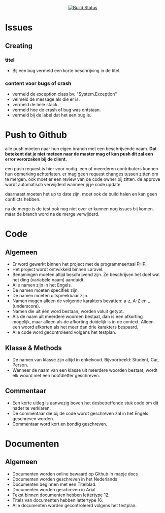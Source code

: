 <p align="center">
<a href="https://travis-ci.org/ricardo1709/ScrumProject2"><img src="https://travis-ci.org/ricardo1709/ScrumProject2.svg?branch=master" alt="Build Status"></a>
</p>

# Issues
## Creating
### titel
- Bij een bug vermeld een korte beschrijving in de titel.
### content voor bugs of crash
- vermeld de exception class bv. "System.Exception"
- velmeld de message als die er is.
- vermeld de hele stack.
- vermeld hoe de crash of bug was ontstaan.
- vermeld bij de label dat het een bug is.

# Push to Github
alle push moeten naar hun eigen branch met een beschrijvende naam.
<strong>Dat betekent dat je niet meteen naar de master mag of kan push dit zal een error verorzaken bij de client.</strong> 

een push request is hier voor nodig.
een of meerderen contributers kunnen hun opmerking achterlaten.
er mag geen request changes tussen zitten om te mergen.
ook moet er een review van de code owner bij zitten.
de approve wordt automatisch verwijderd wanneer jij je code update.

daarnaast moeten het up to date zijn, moet ook de build halen en kan geen conflicts hebben.

na de merge is de test ook nog niet over er kunnen nog issues bij komen.
maar de branch word na de merge verwijderd. 


# Code
## Algemeen
-	Er word gewerkt binnen het project met de programmeertaal PHP.
-	Het project wordt ontwikkeld binnen Laravel.
-	Benamingen moeten altijd beschrijvend zijn. Ze beschrijven het doel wat het ding (variabele naam) aanduidt.
-	Alle namen zijn in het Engels.
-	De namen moeten specifiek zijn.
-	De namen moeten uitspreekbaar zijn.
-	Namen mogen alleen de volgende karakters bevatten: a-z, A-Z en _ (underscore).
-	Namen die uit één word bestaan, worden voluit getypt.
-	Als de naam uit meerdere woorden bestaat, dan is een afkorting mogelijk, maar alleen als de afkorting duidelijk is in de context. Alleen een woord afkorten als het meer dan drie karakters bespaard.
-	Alle code word gecontroleerd volgens het testplan.

## Klasse & Methods
-	De namen van klasse zijn altijd in enkelvoud. Bijvoorbeeld: Student, Car, Person.
-	Wanneer de naam van een klasse uit meerdere woorden bestaat, wordt elk woord met een hoofdletter geschreven.


## Commentaar
-	Een korte uitleg is aanwezig boven het desbetreffende stuk code om dit nader te verklaren.
-	De commentaar die bij de code wordt geschreven zal in het Engels geschreven worden.
-	Commentaar word kort en bondig geschreven.

# Documenten
## Algemeen
-	Documenten worden online bewaard op Github in mapje docs
-	Documenten worden geschreven in het Nederlands
-	Documenten beginnen met een Titelblad.
-	Documenten worden geschreven in Arial.
-	Tekst binnen documenten hebben lettertype 12.
-	Titels van documenten hebben lettertype 16.
-	Alle documenten worden gecontroleerd volgens het testplan.


